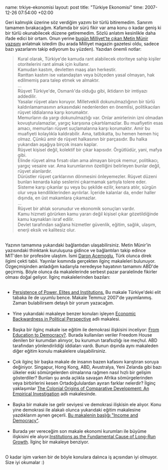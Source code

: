 name: trkiye-ekonomisi
layout: post
title: "Türkiye Ekonomisi"
time: 2007-12-26 07:54:00 +02:00

Geri kalmışlık üzerine söz verdiğim yazımı bir türlü bitiremedim. Sanırım tamamen bırakacağım. Kafamda bir sürü fikir var ama konu o kadar geniş ki bir türlü okunabilecek düzene getiremedim. Sözlü anlatım kesinlikle daha ifade edici bir ortam. Onun yerine <a href="http://www.milliyet.com.tr/2007/12/26/yazar/munir.html">bugün Milliyet'te çıkan Metin Münir yazısını</a> anlatmak istedim (bu arada Milliyet magazin gazetesi oldu, sadece bazı yazarlarını takip ediyorum bu yüzden). Yazıdan önemli notlar:<br /><blockquote>Kural olarak, Türkiye'de kamuda rant alabilecek otoriteye sahip kişiler otoritelerini rant almak için kullanır.<br />Kamudan kastım, devletten maaş alan herkestir.<br />Ranttan kastım ise vatandaştan veya bütçeden yasal olmayan, hak edilmemiş para talep etmek ve almaktır. <br />...<br />Rüşvet Türkiye'de, Osmanlı'da olduğu gibi, iktidarın bir imtiyazı addedilir.<br />Yasalar rüşvet alanı koruyor. Milletvekili dokunulmazlığının bir türlü kaldırılamamasının arkasındaki nedenlerden en önemlisi, politikacıları rüşvet iddialarına karşı korumaktır.<br />Memurların da yargı dokunulmazlığı var. Onlar amirlerinin izni olmadan kovuşturulamazlar, yargıç karşısına çıkartılamazlar. Bu muafiyetin esas amacı, memurları rüşvet suçlamalarına karşı korumaktır. Amir bu muafiyeti kolaylıkla kaldırabilir. Ama, tatbikatta, bu hemen hemen hiç olmaz. Çünkü amir de rüşvet halkasının bir parçasıdır. Bu halka yukarıdan aşağıya birçok insanı kaplar.<br />Rüşvet kişisel değil, kolektif bir çıkar kapısıdır. Örgütlüdür, yani, mafya gibi.<br />Elinde rüşvet alma fırsatı olan ama almayan birçok memur, politikacı, yargıç vesaire var. Ama kurumlarının özelliğini belirleyen bunlar değil, rüşvet alanlardır.<br />Dürüstler rüşvet çarklarının dönmesini önleyemezler. Rüşvet düzeni bunları kenarda kalıp seslerini çıkarmamak şartıyla tolere eder. Sisteme karşı çıkanlar şu veya bu şekilde ezilir, kenara atılır, sürgün olur veya kendiliklerinden ayrılırlar. İçeride kalanlar da, ender haller dışında, en üst makamlara çıkamazlar.<br />...<br />Rüşvet bir ahlak sorunudur ve ekonomik sonuçları vardır.<br />Kamu hizmeti görürken kamu yararı değil kişisel çıkar gözetildiğinde kamu kaynakları israf edilir.<br />Devlet tarafından sağlana hizmetler güvenlik, eğitim, sağlık, ulaşım, enerji eksik ve kalitesiz olur.</blockquote><br />Yazının tamamına yukarıdaki bağlantıdan ulaşabilirsiniz. Metin Münir'in yazısındaki thinktank kuruluşuna gidince ve bağlantıları takip edince MIT'den bir profesöre ulaştım. İsmi <a href="http://econ-www.mit.edu/faculty/acemoglu/publication">Daron Acemoglu</a>, Türk olunca direk ilgimi çekti tabii. Yayınlar kısmında gerçekten ilginç makaleleri bulunuyor. Özgeçmişinden anladığım kadarıyla neredeyse hayatının tamamını ABD'de geçirmiş. Böyle olunca da makalelerinde serbest pazar paralelinde fikirler olması doğal geliyor. İlginç makalelerinden bazıları:<br /><ul><br /><li><a href="http://econ-www.mit.edu/files/1371">Persistence of Power, Elites and Institutions.</a> Bu makale Türkiye'deki elit tabaka ile de uyumlu bence. Makale Temmuz 2007'de yayımlanmış. Zaman bulabilirsem detaylı bir yorum yazacağım.</li><br /><li>Yine yukarıdaki makaleye benzer konuları işleyen <a href="http://econ-www.mit.edu/files/301">Economic Backwardness in Political Perspective</a> adlı makalesi.</li><br /><li>Başka bir ilginç makale ise eğitim ile demokrasi ilişkisini inceliyor: <a href="http://econ-www.mit.edu/files/294">From Education to Democracy?</a>. Burada kullanılan veriler Freedom House denilen bir kurumdan alınıyor, bu kurumun tarafsızlığı ise meçhul. ABD tarafından yönlendirildiği iddiaları vardı. Bunun dışında aynı makaleden diğer eğitim konulu makalelere ulaşabilirsiniz.</li><br /><li>Çok ilginç bir başka makale de insanın bazen kafasını karıştıran soruya değiniyor. Singapur, Hong Kong, ABD, Avustralya, Yeni Zelanda gibi bazı ülkeler eski sömürgelerden olmalarına rağmen nasıl hızlı bir gelişim gösterdiler? Bunları şu anda açlıkla savaşan Afrika sömürgelerinden veya birbirlerini kesen Ortadoğululardan ayıran farklar nelerdir? İlginç yaklaşımlar <a href="http://econ-www.mit.edu/files/276">The Colonial Origins of Comparative Development: An Empirical Investigation</a> adlı makalesinde.</li><br /><li>Başka bir makale ise gelir seviyesi ve demokrasi ilişkisin ele alıyor. Konu yine demokrasi ile alakalı olunca yukarıdaki eğitim makalesine yazdıklarım aynen geçerli. <a href="http://econ-www.mit.edu/files/1370">Bu makalenin başlığı "Income and Democracy"</a>.</li><br /><li>Burada yer vereceğim son makale ekonomi kurumları ile büyüme ilişkisini ele alıyor.<a href="http://econ-www.mit.edu/files/299">Institutions as the Fundamental Cause of Long-Run Growth</a>. İlginç bir makaleye benziyor.</li></ul><br />O kadar işim varken bir de böyle konulara dalınca iş açısından iyi olmuyor. Size iyi okumalar :)
